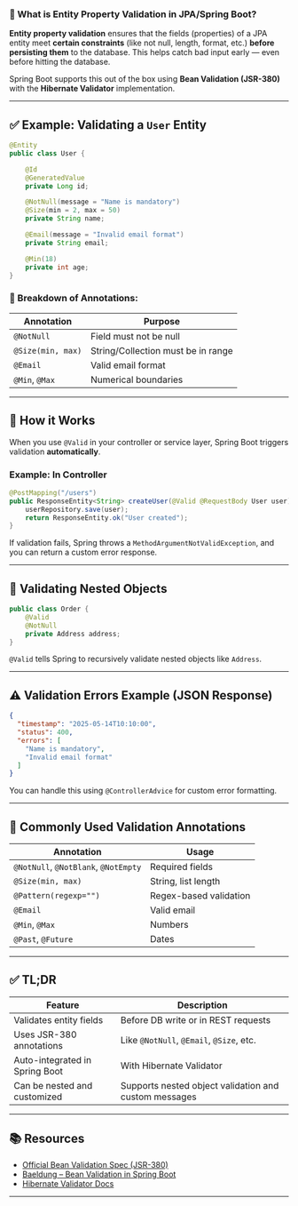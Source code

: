 ### 🧠 What is **Entity Property Validation** in JPA/Spring Boot?

**Entity property validation** ensures that the fields (properties) of a JPA entity meet **certain constraints** (like not null, length, format, etc.) **before persisting them** to the database. This helps catch bad input early — even before hitting the database.

Spring Boot supports this out of the box using **Bean Validation (JSR-380)** with the **Hibernate Validator** implementation.

---

## ✅ Example: Validating a `User` Entity

```java
@Entity
public class User {

    @Id
    @GeneratedValue
    private Long id;

    @NotNull(message = "Name is mandatory")
    @Size(min = 2, max = 50)
    private String name;

    @Email(message = "Invalid email format")
    private String email;

    @Min(18)
    private int age;
}
```

### 🧩 Breakdown of Annotations:

| Annotation        | Purpose                            |
| ----------------- | ---------------------------------- |
| `@NotNull`        | Field must not be null             |
| `@Size(min, max)` | String/Collection must be in range |
| `@Email`          | Valid email format                 |
| `@Min`, `@Max`    | Numerical boundaries               |

---

## 🧪 How it Works

When you use `@Valid` in your controller or service layer, Spring Boot triggers validation **automatically**.

### Example: In Controller

```java
@PostMapping("/users")
public ResponseEntity<String> createUser(@Valid @RequestBody User user) {
    userRepository.save(user);
    return ResponseEntity.ok("User created");
}
```

If validation fails, Spring throws a `MethodArgumentNotValidException`, and you can return a custom error response.

---

## 🔄 Validating Nested Objects

```java
public class Order {
    @Valid
    @NotNull
    private Address address;
}
```

`@Valid` tells Spring to recursively validate nested objects like `Address`.

---

## ⚠️ Validation Errors Example (JSON Response)

```json
{
  "timestamp": "2025-05-14T10:10:00",
  "status": 400,
  "errors": [
    "Name is mandatory",
    "Invalid email format"
  ]
}
```

You can handle this using `@ControllerAdvice` for custom error formatting.

---

## 🧩 Commonly Used Validation Annotations

| Annotation                           | Usage                  |
| ------------------------------------ | ---------------------- |
| `@NotNull`, `@NotBlank`, `@NotEmpty` | Required fields        |
| `@Size(min, max)`                    | String, list length    |
| `@Pattern(regexp="")`                | Regex-based validation |
| `@Email`                             | Valid email            |
| `@Min`, `@Max`                       | Numbers                |
| `@Past`, `@Future`                   | Dates                  |

---

## ✅ TL;DR

| Feature                        | Description                                           |
| ------------------------------ | ----------------------------------------------------- |
| Validates entity fields        | Before DB write or in REST requests                   |
| Uses JSR-380 annotations       | Like `@NotNull`, `@Email`, `@Size`, etc.              |
| Auto-integrated in Spring Boot | With Hibernate Validator                              |
| Can be nested and customized   | Supports nested object validation and custom messages |

---

## 📚 Resources

* [Official Bean Validation Spec (JSR-380)](https://beanvalidation.org/2.0/)
* [Baeldung – Bean Validation in Spring Boot](https://www.baeldung.com/spring-boot-bean-validation)
* [Hibernate Validator Docs](https://hibernate.org/validator/)

---
